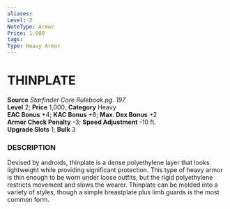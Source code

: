 ```yaml
---
aliases: 
Level: 2
NoteType: Armor
Price: 1,000
tags: 
Type: Heavy Armor
---
```

# THINPLATE
**Source** _Starfinder Core Rulebook pg. 197_  
**Level** 2; **Price** 1,000; **Category** Heavy  
**EAC Bonus** +4; **KAC Bonus** +6; **Max. Dex Bonus** +2  
**Armor Check Penalty** -3; **Speed Adjustment** -10 ft.  
**Upgrade Slots** 1; **Bulk** 3

### DESCRIPTION

Devised by androids, thinplate is a dense polyethylene layer that looks lightweight while providing significant protection. This type of heavy armor is thin enough to be worn under loose outfits, but the rigid polyethylene restricts movement and slows the wearer. Thinplate can be molded into a variety of styles, though a simple breastplate plus limb guards is the most common form.